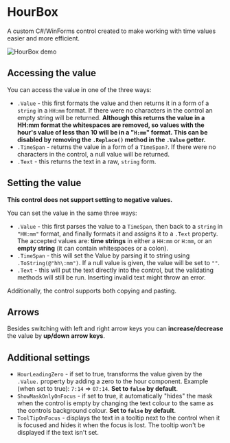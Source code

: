 # HourBox
A custom C#/WinForms control created to make working with time values easier and more efficient.

![HourBox demo](https://i.imgur.com/vHr1ppE.gif)

## Accessing the value

You can access the value in one of the three ways:
- `.Value` - this first formats the value and then returns it in a form of a `string` in a `HH:mm` format. If there were no characters in the control an empty string will be returned. **Although this returns the value in a HH:mm format the whitespaces are removed, so values with the hour's value of less than 10 will be in a "`H:mm`" format. This can be disabled by removing the `.Replace()` method in the `.Value` getter.**
- `.TimeSpan` - returns the value in a form of a `TimeSpan?`. If there were no characters in the control, a null value will be returned.
- `.Text` - this returns the text in a raw, `string` form.

## Setting the value
**This control does not support setting to negative values.**

You can set the value in the same three ways:
- `.Value` - this first parses the value to a `TimeSpan`, then back to a `string` in `"HH:mm"` format, and finally formats it and assigns it to a `.Text` property. The accepted values are: **time strings** in either a `HH:mm` or `H:mm`, or an **empty string** (it can contain whitespaces or a colon).
- `.TimeSpan` - this will set the Value by parsing it to string using `.ToString(@"hh\:mm")`. If a null value is given, the value will be set to `""`.
- `.Text` - this will put the text directly into the control, but the validating methods will still be run. Inserting invalid text might throw an error.

Additionally, the control supports both copying and pasting.

## Arrows
Besides switching with left and right arrow keys you can **increase/decrease** the value by **up/down arrow keys**.

## Additional settings
- `HourLeadingZero` - if set to true, transforms the value given by the `.Value.` property by adding a zero to the hour component. Example (when set to true): `7:14` => `07:14`. **Set to `false` by default**.
- `ShowMaskOnlyOnFocus` - if set to true, it automatically "hides" the mask when the control is empty by changing the text colour to the same as the controls background colour. **Set to `false` by default**.
- `ToolTipOnFocus` - displays the text in a tooltip next to the control when it is focused and hides it when the focus is lost. The tooltip won't be displayed if the text isn't set. 

